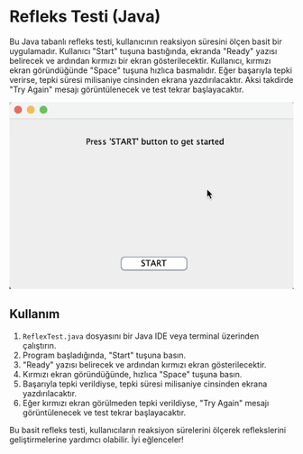 # Refleks Testi (Java)

Bu Java tabanlı refleks testi, kullanıcının reaksiyon süresini ölçen basit bir uygulamadır. Kullanıcı "Start" tuşuna bastığında, ekranda "Ready" yazısı belirecek ve ardından kırmızı bir ekran gösterilecektir. Kullanıcı, kırmızı ekran göründüğünde "Space" tuşuna hızlıca basmalıdır. Eğer başarıyla tepki verirse, tepki süresi milisaniye cinsinden ekrana yazdırılacaktır. Aksi takdirde "Try Again" mesajı görüntülenecek ve test tekrar başlayacaktır.

![proje çalışma gifi](https://raw.githubusercontent.com/fbturan/ReflexTest/ana_dal/images/reflex.gif)

## Kullanım

1. `ReflexTest.java` dosyasını bir Java IDE veya terminal üzerinden çalıştırın.
2. Program başladığında, "Start" tuşuna basın.
3. "Ready" yazısı belirecek ve ardından kırmızı ekran gösterilecektir.
4. Kırmızı ekran göründüğünde, hızlıca "Space" tuşuna basın.
5. Başarıyla tepki verildiyse, tepki süresi milisaniye cinsinden ekrana yazdırılacaktır.
6. Eğer kırmızı ekran görülmeden tepki verildiyse, "Try Again" mesajı görüntülenecek ve test tekrar başlayacaktır.

Bu basit refleks testi, kullanıcıların reaksiyon sürelerini ölçerek reflekslerini geliştirmelerine yardımcı olabilir. İyi eğlenceler!
